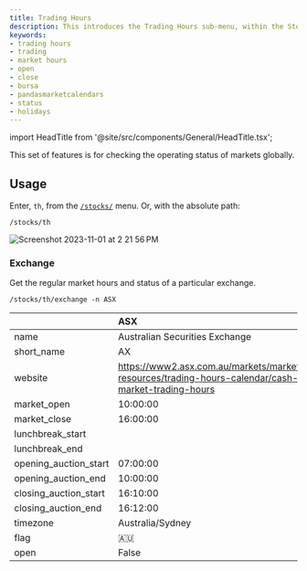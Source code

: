 ```yaml
---
title: Trading Hours
description: This introduces the Trading Hours sub-menu, within the Stocks menu of the OpenBB Terminal.  Use these commands to check the operating status of markets globally.
keywords:
- trading hours
- trading
- market hours
- open
- close
- bursa
- pandasmarketcalendars
- status
- holidays
---
```


import HeadTitle from '@site/src/components/General/HeadTitle.tsx';

<HeadTitle title="Trading Hours - Stocks - Menus | OpenBB Terminal Docs" />

This set of features is for checking the operating status of markets globally.

## Usage

Enter, `th`, from the [`/stocks/`](/terminal/menus/stocks) menu. Or, with the absolute path:

```console
/stocks/th
```

![Screenshot 2023-11-01 at 2 21 56 PM](https://github.com/OpenBB-finance/OpenBBTerminal/assets/85772166/66fe02c2-22d1-4ce3-a410-7df6f7f4defa)

### Exchange

Get the regular market hours and status of a particular exchange.

```console
/stocks/th/exchange -n ASX
```

|                       | ASX                                                                                               |
|:----------------------|:--------------------------------------------------------------------------------------------------|
| name                  | Australian Securities Exchange                                                                    |
| short_name            | AX                                                                                                |
| website               | https://www2.asx.com.au/markets/market-resources/trading-hours-calendar/cash-market-trading-hours |
| market_open           | 10:00:00                                                                                          |
| market_close          | 16:00:00                                                                                          |
| lunchbreak_start      |                                                                                                   |
| lunchbreak_end        |                                                                                                   |
| opening_auction_start | 07:00:00                                                                                          |
| opening_auction_end   | 10:00:00                                                                                          |
| closing_auction_start | 16:10:00                                                                                          |
| closing_auction_end   | 16:12:00                                                                                          |
| timezone              | Australia/Sydney                                                                                  |
| flag                  | 🇦🇺                                                                                                |
| open                  | False                                                                                             |
